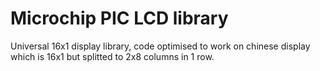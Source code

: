 # Microchip PIC LCD library
Universal 16x1 display library, code optimised to work on chinese display which is 16x1 but splitted to 2x8 columns in 1 row.

